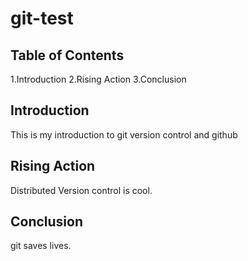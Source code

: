 # git-test

## Table of Contents

1.Introduction
2.Rising Action
3.Conclusion

## Introduction
This is my introduction to git version control and github

## Rising Action
Distributed Version control is cool.

## Conclusion
git saves lives.
